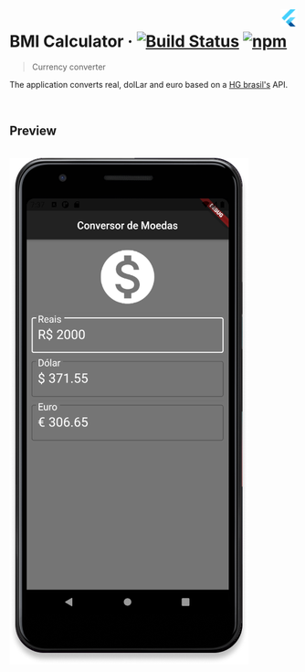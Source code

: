 <img src="..\assets\flutter-logo.png" width="30" alt="logo" align="right">

# BMI Calculator &middot; [![Build Status](https://img.shields.io/travis/npm/npm/latest.svg?style=flat-square)](https://travis-ci.org/npm/npm) [![npm](https://img.shields.io/npm/v/npm.svg?style=flat-square)](https://www.npmjs.com/package/npm)

> Currency converter

The application converts real, dolLar and euro based on a [HG brasil's](https://hgbrasil.com/) API.

<br>

## Preview
<br> 
<img src="..\assets\converter-preview.png" alt="logo">
